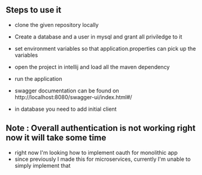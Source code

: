 ## Steps to use it
- clone the given repository locally
- Create a database and a user in mysql and grant all priviledge to it
- set environment variables so that application.properties can pick up the variables
- open the project in intellij and load all the maven dependency
- run the application

- swagger documentation can be found on http://localhost:8080/swagger-ui/index.html#/
- in database you need to add initial client

## Note : Overall authentication is not working right now it will take some time
- right now I'm looking how to implement oauth for monolithic app
- since previously I made this for microservices, currently I'm unable to simply implement that
